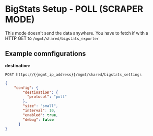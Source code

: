 # BigStats Setup - POLL (SCRAPER MODE)

This mode doesn't send the data anywhere. You have to fetch if with a HTTP GET to `/mgmt/shared/bigstats_exporter`

## Example comnfigurations

**destination:**

`POST https://{{mgmt_ip_address}}/mgmt/shared/bigstats_settings`

```json
{
    "config": {
        "destination": {
          "protocol": "poll"
        },
        "size": "small",
        "interval": 10,
        "enabled": true,
        "debug": false
      }
}
```